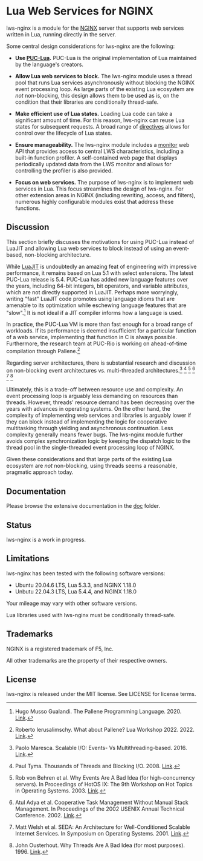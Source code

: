 # Lua Web Services for NGINX

lws-nginx is a module for the [NGINX](https://nginx.org/) server that supports web services
written in Lua, running directly in the server.

Some central design considerations for lws-nginx are the following:

- **Use [PUC-Lua](https://www.lua.org/).** PUC-Lua is the original implementation of Lua
maintained by the language's creators.

- **Allow Lua web services to block.** The lws-nginx module uses a thread pool that runs Lua
services asynchronously without blocking the NGINX event processing loop. As large parts of the
existing Lua ecosystem are *not* non-blocking, this design allows them to be used as is, on the
condition that their libraries are conditionally thread-safe.

- **Make efficient use of Lua states.** Loading Lua code can take a significant amount of time.
For this reason, lws-nginx can reuse Lua states for subsequent requests. A broad range of
[directives](doc/Directives.md) allows for control over the lifecycle of Lua states.

- **Ensure manageability.** The lws-nginx module includes a [monitor](doc/Monitor.md) web API that
provides access to central LWS characteristics, including a built-in function profiler. A
self-contained web page that displays periodically updated data from the LWS monitor and allows
for controlling the profiler is also provided.

- **Focus on web services.** The purpose of lws-nginx is to implement web services in Lua. This
focus streamlines the design of lws-nginx. For other extension areas in NGINX (including
rewriting, access, and filters), numerous highly configurable modules exist that address these
functions.


## Discussion

This section briefly discusses the motivations for using PUC-Lua instead of LuaJIT and allowing
Lua web services to block instead of using an event-based, non-blocking architecture.

While [LuaJIT](https://luajit.org/) is undoubtedly an amazing feat of engineering with impressive
performance, it remains based on Lua 5.1 with select extensions. The latest PUC-Lua release is
5.4. PUC-Lua has added new language features over the years, including 64-bit integers, bit
operators, and variable attributes, which are not directly supported in LuaJIT. Perhaps more
worryingly, writing "fast" LuaJIT code promotes using language idioms that are amenable to its
optimization while eschewing language features that are "slow".[^1] It is not ideal if a JIT
compiler informs how a language is used.

In practice, the PUC-Lua VM is more than fast enough for a broad range of workloads. If its
performance is deemed insufficient for a particular function of a web service, implementing that
function in C is always possible. Furthermore, the research team at PUC-Rio is working on
ahead-of-time compilation through Pallene.[^2]

Regarding server architectures, there is substantial research and discussion on
non-blocking event architectures vs. multi-threaded architectures.[^3] [^4] [^5] [^6] [^7] [^8]

Ultimately, this is a trade-off between resource use and complexity. An event processing loop is
arguably less demanding on resources than threads. However, threads' resource demand has been
decreasing over the years with advances in operating systems. On the other hand, the complexity
of implementing web services and libraries is arguably lower if they can block instead of
implementing the logic for cooperative multitasking through yielding and asynchronous
continuation. Less complexity generally means fewer bugs. The lws-nginx module further avoids
complex synchronization logic by keeping the dispatch logic to the thread pool in the
single-threaded event processing loop of NGINX.

Given these considerations and that large parts of the existing Lua ecosystem are *not*
non-blocking, using threads seems a reasonable, pragmatic approach today.


## Documentation

Please browse the extensive documentation in the [doc](doc) folder.


## Status

lws-nginx is a work in progress.


## Limitations

lws-nginx has been tested with the following software versions:

* Ubuntu 20.04.6 LTS, Lua 5.3.3, and NGINX 1.18.0
* Unbutu 22.04.3 LTS, Lua 5.4.4, and NGINX 1.18.0

Your mileage may vary with other software versions.

Lua libraries used with lws-nginx must be conditionally thread-safe.


## Trademarks

NGINX is a registered trademark of F5, Inc.

All other trademarks are the property of their respective owners.


## License

lws-nginx is released under the MIT license. See LICENSE for license terms.


[^1]: Hugo Musso Gualandi. The Pallene Programming Language. 2020.
[Link](http://www.lua.inf.puc-rio.br/publications/2020-HugoGualandi-phd-thesis.pdf).

[^2]: Roberto Ierusalimschy. What about Pallene? Lua Workshop 2022. 2022.
[Link](https://www.lua.org/wshop22/Ierusalimschy.pdf).

[^3]: Paolo Maresca. Scalable I/O: Events- Vs Multithreading-based. 2016.
[Link](https://thetechsolo.wordpress.com/2016/02/29/scalable-io-events-vs-multithreading-based/).

[^4]: Paul Tyma. Thousands of Threads and Blocking I/O. 2008.
[Link](https://silo.tips/download/thousands-of-threads-and-blocking-i-o).

[^5]: Rob von Behren et al. Why Events Are A Bad Idea (for high-concurrency servers). In
Proceedings of HotOS IX: The 9th Workshop on Hot Topics in Operating Systems. 2003.
[Link](https://www.usenix.org/legacy/events/hotos03/tech/full_papers/vonbehren/vonbehren.pdf).

[^6]: Atul Adya et al. Cooperative Task Management Without Manual Stack Management. In
Proceedings of the 2002 USENIX Annual Technical Conference. 2002.
[Link](https://www.usenix.org/legacy/publications/library/proceedings/usenix02/full_papers/adyahowell/adyahowell.pdf).

[^7]: Matt Welsh et al. SEDA: An Architecture for Well-Conditioned Scalable Internet Services.
In Symposium on Operating Systems. 2001.
[Link](http://www.sosp.org/2001/papers/welsh.pdf).

[^8]: John Ousterhout. Why Threads Are A Bad Idea (for most purposes). 1996.
[Link](https://web.stanford.edu/~ouster/cgi-bin/papers/threads.pdf).
